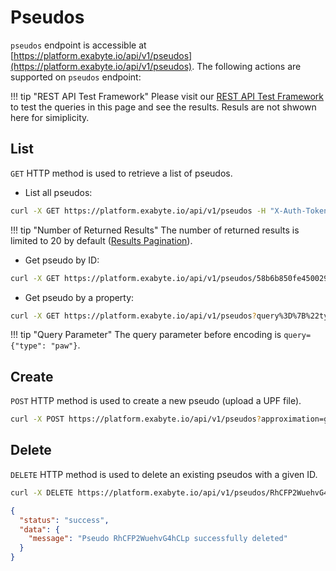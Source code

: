 # Pseudos

`pseudos` endpoint is accessible at [https://platform.exabyte.io/api/v1/pseudos](https://platform.exabyte.io/api/v1/pseudos). The following actions are supported on `pseudos` endpoint:

!!! tip "REST API Test Framework"
    Please visit our [REST API Test Framework](https://docs.exabyte.io/api/#!/Pseudos/get_pseudos) to test the queries in this page and see the results. Resuls are not shwown here for simiplicity.

## List
`GET` HTTP method is used to retrieve a list of pseudos.

* List all pseudos:

```bash
curl -X GET https://platform.exabyte.io/api/v1/pseudos -H "X-Auth-Token: f2KpRW7KeN9aPmjSZ" -H "X-User-Id: fbdpsNf4oHiX79vMJ"
```

!!! tip "Number of Returned Results"
    The number of returned results is limited to 20 by default ([Results Pagination](../query-structure/#results-pagination)).

* Get pseudo by ID:

```bash
curl -X GET https://platform.exabyte.io/api/v1/pseudos/58b6b850fe450029c339a559 -H "X-Auth-Token: f2KpRW7KeN9aPmjSZ" -H "X-User-Id: fbdpsNf4oHiX79vMJ"
```

* Get pseudo by a property:
```bash
curl -X GET https://platform.exabyte.io/api/v1/pseudos?query%3D%7B%22type%22%3A+%22paw%22%7D -H "X-Auth-Token: f2KpRW7KeN9aPmjSZ" -H "X-User-Id: fbdpsNf4oHiX79vMJ"
```


!!! tip "Query Parameter"
    The query parameter before encoding is `query={"type": "paw"}`.

## Create

`POST` HTTP method is used to create a new pseudo (upload a UPF file).

```bash
curl -X POST https://platform.exabyte.io/api/v1/pseudos?approximation=gga&functional=pbe&method=us&application=espresso -H "X-Auth-Token: f2KpRW7KeN9aPmjSZ" -H "X-User-Id: fbdpsNf4oHiX79vMJ" -F "pseudoFile=@/path/to/your/upfFile.UPF"
```

## Delete

`DELETE` HTTP method is used to delete an existing pseudos with a given ID.

```bash
curl -X DELETE https://platform.exabyte.io/api/v1/pseudos/RhCFP2WuehvG4hCLp
```
```json
{
  "status": "success",
  "data": {
    "message": "Pseudo RhCFP2WuehvG4hCLp successfully deleted"
  }
}
```

